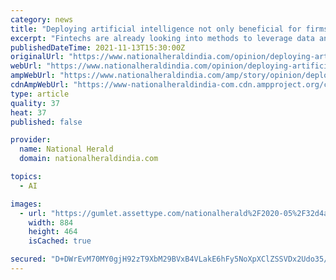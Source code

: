 ```yaml
---
category: news
title: "Deploying artificial intelligence not only beneficial for firms but may help govt identify corruption networks"
excerpt: "Fintechs are already looking into methods to leverage data and artificial intelligence (AI) in services and products so that they can provide relevant, trustworthy insights, suggestions, and controls"
publishedDateTime: 2021-11-13T15:30:00Z
originalUrl: "https://www.nationalheraldindia.com/opinion/deploying-artificial-intelligence-not-only-beneficial-for-firms-but-may-help-govt-identify-corruption-networks"
webUrl: "https://www.nationalheraldindia.com/opinion/deploying-artificial-intelligence-not-only-beneficial-for-firms-but-may-help-govt-identify-corruption-networks"
ampWebUrl: "https://www.nationalheraldindia.com/amp/story/opinion/deploying-artificial-intelligence-not-only-beneficial-for-firms-but-may-help-govt-identify-corruption-networks"
cdnAmpWebUrl: "https://www-nationalheraldindia-com.cdn.ampproject.org/c/s/www.nationalheraldindia.com/amp/story/opinion/deploying-artificial-intelligence-not-only-beneficial-for-firms-but-may-help-govt-identify-corruption-networks"
type: article
quality: 37
heat: 37
published: false

provider:
  name: National Herald
  domain: nationalheraldindia.com

topics:
  - AI

images:
  - url: "https://gumlet.assettype.com/nationalherald%2F2020-05%2F32d4a118-8342-465a-993f-70d07281c7f1%2F0d1463233ae00c99cfc6a2a906df94e4.jpg?rect=0%2C126%2C884%2C464&w=1200&auto=format%2Ccompress&ogImage=true"
    width: 884
    height: 464
    isCached: true

secured: "D+DWrEvM70MY0gjH92zT9XbM29BVxB4VLakE6hFy5NoXpXClZSSVDx2Udo35/TLWYiSx5ueBt7JM1XB+FRK9j4OBrHi/muSakCuWZDsE5IH7KAQZEX47QVyhUZSNlJxGrOAyBOf1UIiMeeS2L4lGR8cYybHh+FCtI8oNpoW5RGrp2S6m6IHo7gqMtrxvcBFz6UTPsikzSs0oUYSBdkQBINKQV5aie27ML4SwNx4yEQRC8CRNLVbTkA2kevMmONsCqzndkuU45Ys3IXkOVVSGVvR5evIVgKISc4T3soNiNrfMUKQ3zX1oUYA1jZLRyPfx9+Pa789Zhxm5md+4k8BVmOewxGCtIzDdZTwX88pLoR8=;8N1IsC759MpLEnAOZEpFgw=="
---
```


